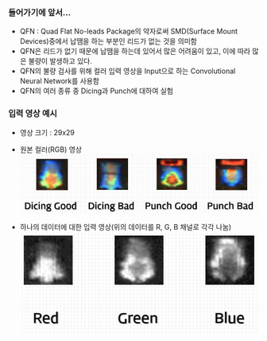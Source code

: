 ### 들어가기에 앞서...
  
- QFN : Quad Flat No-leads Package의 약자로써 SMD(Surface Mount Devices)중에서 납땜을 하는 부분인 리드가 없는 것을 의미함
- QFN은 리드가 없기 때문에 납땜을 하는데 있어서 많은 어려움이 있고, 이에 따라 많은 불량이 발생하고 있다.
- QFN의 불량 검사를 위해 컬러 입력 영상을 Input으로 하는 Convolutional Neural Network를 사용함
- QFN의 여러 종류 중  Dicing과 Punch에 대하여 실험
  
### 입력 영상 예시
  
- 영상 크기 : 29x29
- 원본 컬러(RGB) 영상
![](Input_images.jpg?0.06189504810925106 )  
  
- 하나의 데이터에 대한 입력 영상(위의 데이터를 R, G, B 채널로 각각 나눔)
![](Input_images2.jpg?0.5264648331820017 )  
  